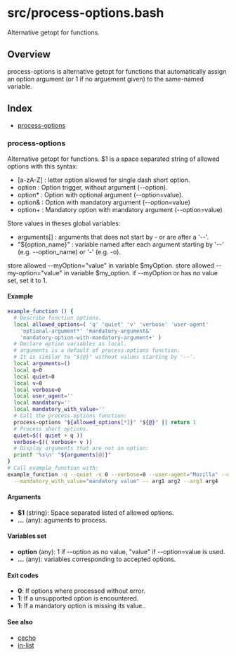 # src/process-options.bash

Alternative getopt for functions.

## Overview

process-options is alternative getopt for functions that automatically
assign an option argument (or 1 if no arguement given) to the same-named
variable.

## Index

* [process-options](#process-options)

### process-options

Alternative getopt for functions.
$1 is a space separated string of allowed options with this syntax:
- [a-zA-Z] : letter option allowed for single dash short option.
- option : Option trigger, without argument (--option).
- option* : Option with optional argument (--option=value).
- option& : Option with mandatory argument (--option=value)
- option+ : Mandatory option with mandatory argument (--option=value)

Store values in theses global variables:
- arguments[] : arguments that does not start by - or are after a '--'.
- "${option_name}" : variable named after each argument starting by '--' (e.g. --option_name) or '-' (e.g. -o).

store allowed --myOption="value" in variable $myOption.
store allowed --my-option="value" in variable $my_option.
if --myOption or has no value set, set it to 1.

#### Example

```bash
example_function () {
  # Describe function options.
  local allowed_options=( 'q' 'quiet' 'v' 'verbose' 'user-agent'
    'optional-argument*' 'mandatory-argument&'
    'mandatory-option-with-mandatory-argument+' )
  # Declare option variables as local.
  # arguments is a default of process-options function.
  # It is similar to "${@}" without values starting by '--'.
  local arguments=()
  local q=0
  local quiet=0
  local v=0
  local verbose=0
  local user_agent=''
  local mandatory=''
  local mandatory_with_value=''
  # Call the process-options function:
  process-options "${allowed_options[*]}" "${@}" || return 1
  # Process short options.
  quiet=$(( quiet + q ))
  verbose=$(( verbose+ v ))
  # Display arguments that are not an option:
  printf '%s\n' "${arguments[@]}"
}
# Call example_function with:
example_function -q --quiet -v 0 --verbose=0 --user-agent="Mozilla" --mandatory \
  --mandatory_with_value="mandatory value" -- arg1 arg2 --arg3 arg4
```

#### Arguments

* **$1** (string): Space separated listed of allowed options.
* **...** (any): aguments to process.

#### Variables set

* **option** (any): 1 if --option as no value, "value" if --option=value is used.
* **...** (any): variables corresponding to accepted options.

#### Exit codes

* **0**: If options where processed without error.
* **1**: If a unsupported option is encountered.
* **1**: If a mandatory option is missing its value..

#### See also

* [cecho](#cecho)
* [in-list](#in-list)

